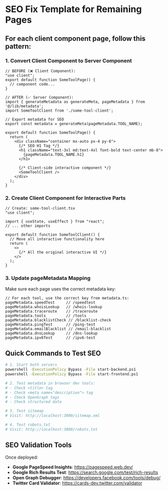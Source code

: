 # SEO Fix Template for Remaining Pages

## For each client component page, follow this pattern:

### 1. Convert Client Component to Server Component

```tsx
// BEFORE (❌ Client Component):
"use client";
export default function SomeToolPage() {
  // component code...
}

// AFTER (✅ Server Component):
import { generateMetadata as generateMeta, pageMetadata } from '@/lib/metadata';
import SomeToolClient from './some-tool-client';

// Export metadata for SEO
export const metadata = generateMeta(pageMetadata.TOOL_NAME);

export default function SomeToolPage() {
  return (
    <div className="container mx-auto px-4 py-8">
      {/* SEO H1 Tag */}
      <h1 className="text-3xl md:text-4xl font-bold text-center mb-8">
        {pageMetadata.TOOL_NAME.h1}
      </h1>
      
      {/* Client-side interactive component */}
      <SomeToolClient />
    </div>
  );
}
```

### 2. Create Client Component for Interactive Parts

```tsx
// Create: some-tool-client.tsx
"use client";

import { useState, useEffect } from "react";
// ... other imports

export default function SomeToolClient() {
  // Move all interactive functionality here
  return (
    <>
      {/* All the original interactive UI */}
    </>
  );
}
```

### 3. Update pageMetadata Mapping

Make sure each page uses the correct metadata key:

```tsx
// For each tool, use the correct key from metadata.ts:
pageMetadata.speedTest     // /speedtest
pageMetadata.whoisLookup   // /whois-lookup  
pageMetadata.traceroute    // /traceroute
pageMetadata.tools         // /tools
pageMetadata.blacklistCheck // /blacklist-check
pageMetadata.pingTest      // /ping-test
pageMetadata.emailBlacklist // /email-blacklist
pageMetadata.dnsLookup     // /dns-lookup
pageMetadata.ipv6Test      // /ipv6-test
```

## Quick Commands to Test SEO

```bash
# 1. Start both servers
powershell -ExecutionPolicy Bypass -File start-backend.ps1
powershell -ExecutionPolicy Bypass -File start-frontend.ps1

# 2. Test metadata in browser dev tools:
# - Check <title> tag
# - Check <meta name="description"> tag  
# - Check OpenGraph tags
# - Check structured data

# 3. Test sitemap
# Visit: http://localhost:3000/sitemap.xml

# 4. Test robots.txt  
# Visit: http://localhost:3000/robots.txt
```

## SEO Validation Tools

Once deployed:
- **Google PageSpeed Insights**: https://pagespeed.web.dev/
- **Google Rich Results Test**: https://search.google.com/test/rich-results
- **Open Graph Debugger**: https://developers.facebook.com/tools/debug/
- **Twitter Card Validator**: https://cards-dev.twitter.com/validator 